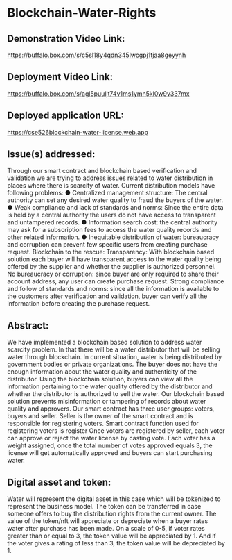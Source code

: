 # Blockchain-Water-Rights

## Demonstration Video Link: <br />
https://buffalo.box.com/s/c5sl18y4qdn345lwcgpj1tjaa8geyynh <br />

## Deployment Video Link: <br />
https://buffalo.box.com/s/agl5puuljt74v1ms1ymn5kl0w9v337mx <br />

## Deployed application URL: <br />
https://cse526blockchain-water-license.web.app <br />

## Issue(s) addressed: <br/>
Through our smart contract and blockchain based verification and validation we are trying to address issues related to water distribution in places where there is scarcity of water.
Current distribution models have following problems:
● Centralized management structure: The central authority can set any desired water quality to fraud the buyers of the water.
● Weak compliance and lack of standards and norms: Since the entire data is held by a central authority the users do not have access to transparent and untampered records.
● Information search cost: the central authority may ask for a subscription fees to access the water quality records and other related information.
● Inequitable distribution of water: bureaucracy and corruption can prevent few specific users from creating purchase request.
Blockchain to the rescue:
Transparency: With blockchain based solution each buyer will have transparent access to the water quality being offered by the supplier and whether the supplier is authorized personnel.
No bureaucracy or corruption: since buyer are only required to share their account address, any user can create purchase request.
Strong compliance and follow of standards and norms: since all the information is available to the customers after verification and validation, buyer can verify all the information before creating the purchase request.
## Abstract: <br />
We have implemented a blockchain based solution to address water scarcity problem. In that there will be a water distributor that will be selling water through blockchain. In current situation, water is being distributed by government bodies or private organizations. The buyer does not have the enough information about the water quality and authenticity of the distributor. Using the blockchain solution, buyers can view all the information pertaining to the water quality offered by the distributor and whether the distributor is authorized to sell the water. Our blockchain based solution prevents misinformation or tampering of records about water quality and approvers.
Our smart contract has three user groups: voters, buyers and seller.
Seller is the owner of the smart contract and is responsible for registering voters. Smart contract function used for registering voters is register Once voters are registered by seller, each voter can approve or reject the water license by casting vote. Each voter has a weight assigned, once the total number of votes approved equals 3, the license will get automatically approved and buyers can start purchasing water.
## Digital asset and token: <br />
Water will represent the digital asset in this case which will be tokenized to represent the business model. The token can be transferred in case someone offers to buy the distribution rights from the current owner.
The value of the token/nft will appreciate or depreciate when a buyer rates water after purchase has been made.
On a scale of 0-5, if voter rates greater than or equal to 3, the token value will be appreciated by 1. And if the voter gives a rating of less than 3, the token value will be depreciated by 1.
